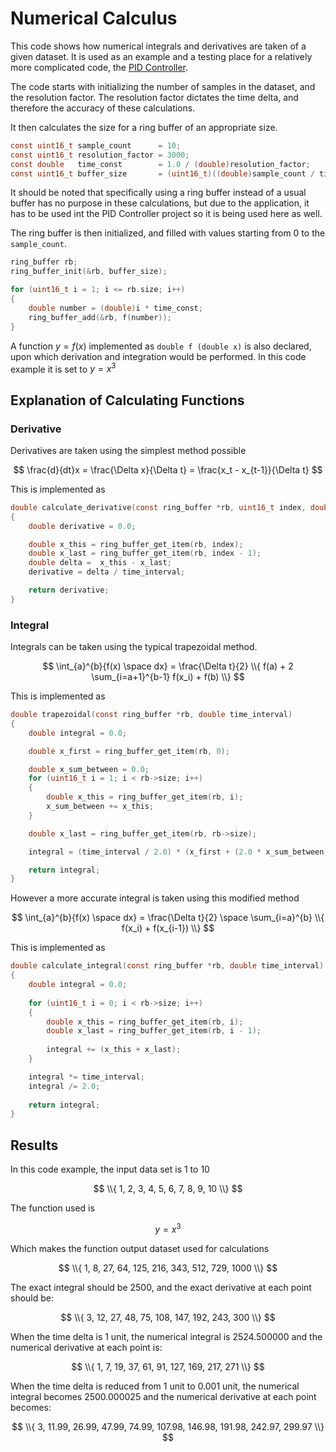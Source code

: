 # Numerical Calculus

This code shows how numerical integrals and derivatives are taken of a given 
dataset. It is used as an example and a testing place for a relatively more 
complicated code, the [PID Controller](github.com/usmanmehmood55/pid_controller). 

The code starts with initializing the number of samples in the dataset, and the
resolution factor. The resolution factor dictates the time delta, and therefore
the accuracy of these calculations.

It then calculates the size for a ring buffer of an appropriate size.
```c
const uint16_t sample_count      = 10;
const uint16_t resolution_factor = 3000; 
const double   time_const        = 1.0 / (double)resolution_factor;
const uint16_t buffer_size       = (uint16_t)((double)sample_count / time_const);
```
It should be noted that specifically using a ring buffer instead of a usual 
buffer has no purpose in these calculations, but due to the application, it 
has to be used int the PID Controller project so it is being used here as 
well. 

The ring buffer is then initialized, and filled with values starting from
0 to the `sample_count`.
```c
ring_buffer rb;
ring_buffer_init(&rb, buffer_size);

for (uint16_t i = 1; i <= rb.size; i++)
{
    double number = (double)i * time_const;
    ring_buffer_add(&rb, f(number));
}
```

A function $y=f(x)$ implemented as `double f (double x)` is also 
declared, upon which derivation and integration would be performed. In this 
code example it is set to $y=x^3$

## Explanation of Calculating Functions

### Derivative
Derivatives are taken using the simplest method possible

$$ \frac{d}{dt}x = \frac{\Delta x}{\Delta t} = \frac{x_t - x_{t-1}}{\Delta t} $$

This is implemented as
```c
double calculate_derivative(const ring_buffer *rb, uint16_t index, double time_interval)
{
    double derivative = 0.0;

    double x_this = ring_buffer_get_item(rb, index);
    double x_last = ring_buffer_get_item(rb, index - 1);
    double delta =  x_this - x_last;
    derivative = delta / time_interval;

    return derivative;
}
```

### Integral
Integrals can be taken using the typical trapezoidal method.

$$ \int_{a}^{b}{f(x) \space dx} = \frac{\Delta t}{2} \\{ f(a) + 2 \sum_{i=a+1}^{b-1} f(x_i) + f(b) \\} $$

This is implemented as
```c
double trapezoidal(const ring_buffer *rb, double time_interval)
{
    double integral = 0.0;

    double x_first = ring_buffer_get_item(rb, 0);

    double x_sum_between = 0.0;
    for (uint16_t i = 1; i < rb->size; i++)
    {
        double x_this = ring_buffer_get_item(rb, i);
        x_sum_between += x_this;
    }

    double x_last = ring_buffer_get_item(rb, rb->size);

    integral = (time_interval / 2.0) * (x_first + (2.0 * x_sum_between) + x_last);

    return integral;
}
```

However a more accurate integral is taken using this modified method

$$ \int_{a}^{b}{f(x) \space dx} = \frac{\Delta t}{2} \space \sum_{i=a}^{b} \\{  f(x_i) + f(x_{i-1}) \\} $$

This is implemented as
```c
double calculate_integral(const ring_buffer *rb, double time_interval)
{
    double integral = 0.0;
    
    for (uint16_t i = 0; i < rb->size; i++)
    {
        double x_this = ring_buffer_get_item(rb, i);
        double x_last = ring_buffer_get_item(rb, i - 1);
        
        integral += (x_this + x_last);
    }

    integral *= time_interval;
    integral /= 2.0;
    
    return integral;
}
```

## Results

In this code example, the input data set is 1 to 10

$$ \\{ 1, 2, 3, 4, 5, 6, 7, 8, 9, 10 \\} $$

The function used is

$$ y = x^3 $$

Which makes the function output dataset used for calculations

$$ \\{ 1, 8, 27, 64, 125, 216, 343, 512, 729, 1000 \\} $$

The exact integral should be $2500$, and the exact derivative at each point 
should be:

$$ \\{ 3, 12, 27, 48, 75, 108, 147, 192, 243, 300 \\} $$

When the time delta is 1 unit, the numerical integral is $2524.500000$ and the 
numerical derivative at each point is:

$$ \\{ 1, 7, 19, 37, 61, 91, 127, 169, 217, 271 \\} $$

When the time delta is reduced from 1 unit to 0.001 unit, the numerical 
integral becomes 2500.000025 and the numerical derivative at each point 
becomes:

$$ \\{ 3, 11.99, 26.99, 47.99, 74.99, 107.98, 146.98, 191.98, 242.97, 299.97 \\} $$
